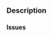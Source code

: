 ### Description
<!-- What changed and why? -->

#### Issues
<!--
* resolves: #1234
* resolves: LIN-1234
-->

<!--
#### Reminders
- Add GH Issue ID _&_ Linear ID (if applicable)
- PR title should use [conventional commit](https://develop.sentry.dev/engineering-practices/commit-messages/#type) style (`feat:`, `fix:`, `ref:`, `meta:`)
- For external contributors: [CONTRIBUTING.md](../CONTRIBUTING.md), [Sentry SDK development docs](https://develop.sentry.dev/sdk/), [Discord community](https://discord.gg/Ww9hbqr)
-->
